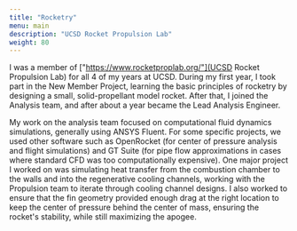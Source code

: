 ```yaml
---
title: "Rocketry"
menu: main
description: "UCSD Rocket Propulsion Lab"
weight: 80
---
```


I was a member of
["https://www.rocketproplab.org/"](UCSD Rocket Propulsion Lab)
for all 4 of my years at UCSD. During my first year, I took part in the New
Member Project, learning the basic principles of rocketry by designing a
small, solid-propellant model rocket. After that, I joined the Analysis team,
and after about a year became the Lead Analysis Engineer.

My work on the analysis team focused on computational fluid dynamics
simulations, generally using ANSYS Fluent. For some specific projects, we used
other software such as OpenRocket (for center of pressure analysis and flight
simulations) and GT Suite (for pipe flow approximations in cases where
standard CFD was too computationally expensive). One major project I worked on
was simulating heat transfer from the combustion chamber to the walls and into
the regenerative cooling channels, working with the Propulsion team to iterate
through cooling channel designs. I also worked to ensure that the fin geometry
provided enough drag at the right location to keep the center of pressure
behind the center of mass, ensuring the rocket's stability, while still
maximizing the apogee.

